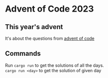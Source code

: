 # Advent of Code 2023

## This year's advent
It's about the questions from [advent of code](https://adventofcode.com/2023)
## Commands
Run `cargo run` to get the solutions of all the days. \
`cargo run <day>` to get the solution of given day

